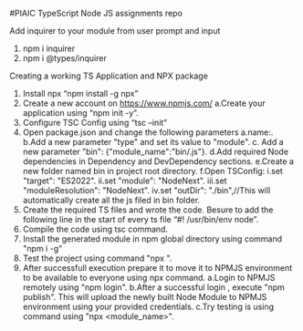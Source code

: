 #PIAIC TypeScript Node JS assignments repo

Add inquirer to your module from user prompt and input
1. npm i inquirer
2. npm i @types/inquirer

Creating a working TS Application and NPX package
1.	Install npx “npm install -g npx”
2.	Create a new account on https://www.npmjs.com/
		a.Create your application using “npm init -y”.
3.	Configure TSC Config using “tsc –init”
4.	Open package.json and change the following parameters
		a.name:<Your Package Name>.
		b.Add a new parameter "type" and set its value to "module".
		c. Add a new parameter "bin": {"module_name":"bin/<executable js file genreated by ts compiler>.js"}.
		d.Add required Node dependencies in Dependency and DevDependency sections.
		e.Create a new folder named bin in project root directory.
		f.Open TSConfig:
			i.set "target": "ES2022".
			ii.set "module": "NodeNext".
			iii.set "moduleResolution": "NodeNext".
			iv.set "outDir": "./bin",//This will automatically create all the js filed in bin folder.
5.	Create the required TS files and wrote the code. Besure to add the following line in the start of every ts file “#! /usr/bin/env node”.
6.	Compile the code using tsc command.
7.	Install the generated module in npm global directory using command "npm i -g"
8.	Test the project using command "npx <PackageName>".
9.	After successfull execution prepare it to move it to NPMJS environment to be available to everyone using npx command.
		a.Login to NPMJS remotely using "npm login".
		b.After a successful login , execute "npm publish". This will upload the newly built Node Module to NPMJS environment using your provided credentials.
		c.Try testing is using command using "npx <module_name>".

